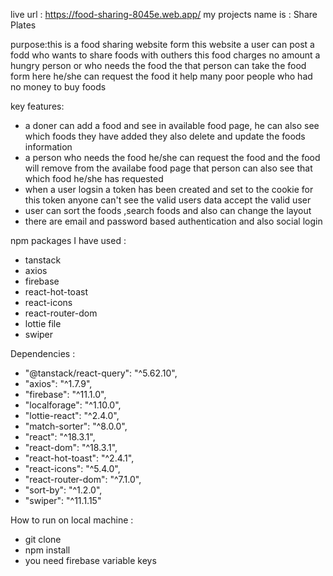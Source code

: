 live url : https://food-sharing-8045e.web.app/
my projects name is : Share Plates

purpose:this is a food sharing website form this website a user can post a fodd who wants to share foods with outhers
this food charges no amount 
a hungry person or who needs the food the that person can take the food form here he/she can request the food it help many poor people who had no money to buy foods

key features: 
- a doner can add a food and see in available food page, he can also see which foods they have added they also delete and update the foods information
- a person who needs the food he/she can request the food and the food will remove from the availabe food page that person can also see that which food he/she has requested
- when a user logsin a token has been created and set to the cookie for this token anyone can't see the valid users data  accept the valid user
- user can sort the foods ,search foods and also can change the layout
- there are email and password based authentication and also social login 

npm packages I have used :
- tanstack
- axios
- firebase
- react-hot-toast
- react-icons
- react-router-dom
- lottie file
- swiper

Dependencies :
   - "@tanstack/react-query": "^5.62.10",
   - "axios": "^1.7.9",
   - "firebase": "^11.1.0",
   - "localforage": "^1.10.0",
   - "lottie-react": "^2.4.0",
   - "match-sorter": "^8.0.0",
   - "react": "^18.3.1",
   - "react-dom": "^18.3.1",
   - "react-hot-toast": "^2.4.1",
   - "react-icons": "^5.4.0",
   - "react-router-dom": "^7.1.0",
   - "sort-by": "^1.2.0",
   - "swiper": "^11.1.15"
     
How to run on local machine :
- git clone
- npm install
- you need firebase variable keys
